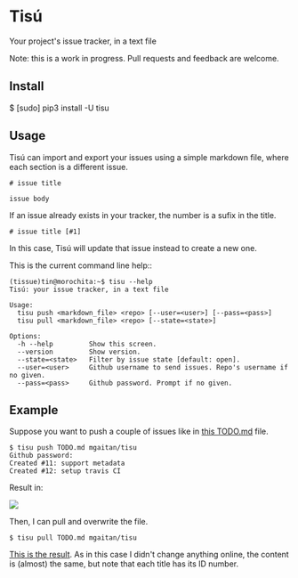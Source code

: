 Tisú
====

Your project's issue tracker, in a text file

Note: this is a work in progress. Pull requests and feedback are welcome.

Install
-------

$ [sudo] pip3 install -U tisu

Usage
-----

Tisú can import and export your issues using a simple markdown file, where each section
is a different issue.

```
# issue title

issue body

```

If an issue already exists in your tracker, the number is a sufix in the title.

```
# issue title [#1]
```

In this case, Tisú will update that issue instead to create a new one.

This is the current command line help::

```
(tissue)tin@morochita:~$ tisu --help
Tisú: your issue tracker, in a text file

Usage:
  tisu push <markdown_file> <repo> [--user=<user>] [--pass=<pass>]
  tisu pull <markdown_file> <repo> [--state=<state>]

Options:
  -h --help         Show this screen.
  --version         Show version.
  --state=<state>   Filter by issue state [default: open].
  --user=<user>     Github username to send issues. Repo's username if no given.
  --pass=<pass>     Github password. Prompt if no given.
```

Example
-------

Suppose you want to push a couple of issues like in
[this TODO.md](https://github.com/mgaitan/tisu/blob/caf8cdd34d7dea04e7e36a23a4e08748364f09c5/TODO.md)
file.

```
$ tisu push TODO.md mgaitan/tisu
Github password:
Created #11: support metadata
Created #12: setup travis CI
```

Result in:

![](https://cloud.githubusercontent.com/assets/2355719/13778398/451fa440-ea94-11e5-985d-84d8770cf531.png)

Then, I can pull and overwrite the file.

```
$ tisu pull TODO.md mgaitan/tisu
```

[This is the result](https://github.com/mgaitan/tisu/blob/07c478a15f0dd12b5f5ba1a7636f9703e9f201fc/TODO.md).
As in this case I didn't change anything online, the content is (almost) the same, but note that
each title has its ID number.


